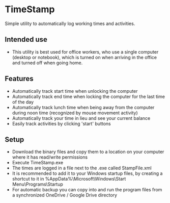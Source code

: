 # TimeStamp
Simple utility to automatically log working times and activities.

## Intended use
- This utility is best used for office workers, who use a single computer (desktop or notebook), which is turned on when arriving in the office and turned off when going home.


## Features

- Automatically track start time when unlocking the computer
- Automatically track end time when locking the computer for the last time of the day
- Automatically track lunch time when being away from the computer during noon time (recognized by mouse movement activity)
- Automatically track your time in lieu and see your current balance
- Easily track activities by clicking 'start' buttons

## Setup
- Download the binary files and copy them to a location on your computer where it has read/write permissions
- Execute TimeStamp.exe
- The times are logged in a file next to the .exe called StampFile.xml
- It is recommended to add it to your Windows startup files, by creating a shortcut to it in %AppData%\Microsoft\Windows\Start Menu\Programs\Startup
- For automatic backup you can copy into and run the program files from a synchronized OneDrive / Google Drive directory
